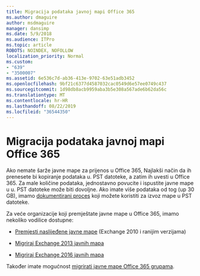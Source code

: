 ```yaml
---
title: Migracija podataka javnoj mapi Office 365
ms.author: dmaguire
author: msdmaguire
manager: dansimp
ms.date: 5/9/2018
ms.audience: ITPro
ms.topic: article
ROBOTS: NOINDEX, NOFOLLOW
localization_priority: Normal
ms.custom:
- "639"
- "3500007"
ms.assetid: 6e536c7d-ab36-413e-9702-63e51adb3452
ms.openlocfilehash: 9bf21c6377d4587032cac0549d6e57ee0749c437
ms.sourcegitcommit: 1d98db8acb9959aba3b5e308a567ade6b62da56c
ms.translationtype: MT
ms.contentlocale: hr-HR
ms.lasthandoff: 08/22/2019
ms.locfileid: "36544350"
---
```

# <a name="migrate-public-folder-data-to-office-365"></a>Migracija podataka javnoj mapi Office 365

Ako nemate šarže javne mape za prijenos u Office 365, Najlakši način da ih prenesete bi kopiranje podataka u. PST datoteke, a zatim ih uvesti u Office 365. Za male količine podataka, jednostavno povucite i ispustite javne mape u u. PST datoteke može biti dovoljne. Ako imate više podataka od tog (up 30 GB), imamo [dokumentirani proces](https://technet.microsoft.com/library/dn874017%28v=exchg.150%29.aspx) koji možete koristiti za izvoz mape u PST datoteke.
  
Za veće organizacije koji premještate javne mape u Office 365, imamo nekoliko vodilice dostupne:
  
- [Premjesti naslijeđene javne mape](https://technet.microsoft.com/library/dn874017%28v=exchg.150%29.aspx) (Exchange 2010 i ranijim verzijama)

- [Migriraj Exchange 2013 javnih mapa](https://technet.microsoft.com/library/mt798260%28v=exchg.150%29.aspx)

- [Migriraj Exchange 2016 javnih mapa](https://technet.microsoft.com/library/mt798260%28v=exchg.160%29.aspx)

Također imate mogućnost [migrirati javne mape Office 365 grupama](https://technet.microsoft.com/library/mt843872%28v=exchg.150%29.aspx).
  